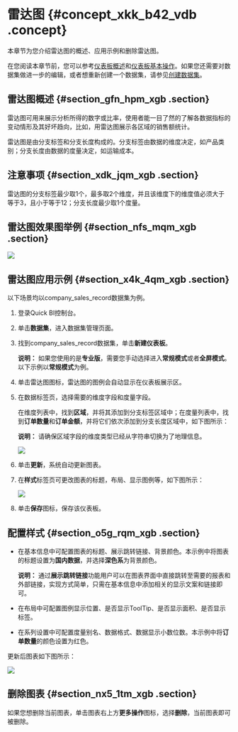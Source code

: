 # 雷达图 {#concept_xkk_b42_vdb .concept}

本章节为您介绍雷达图的概述、应用示例和删除雷达图。

在您阅读本章节前，您可以参考[仪表板概述](intl.zh-CN/用户指南/仪表板制作/仪表板概述.md#)和[仪表板基本操作](intl.zh-CN/用户指南/仪表板制作/仪表板基本操作/仪表板基本操作概述.md#)。如果您还需要对数据集做进一步的编辑，或者想重新创建一个数据集，请参见[创建数据集](intl.zh-CN/用户指南/数据建模/管理数据集/创建数据集.md#)。

## 雷达图概述 {#section_gfn_hpm_xgb .section}

雷达图可用来展示分析所得的数字或比率，使用者能一目了然的了解各数据指标的变动情形及其好坏趋向，比如，用雷达图展示各区域的销售额统计。

雷达图是由分支标签和分支长度构成的。分支标签由数据的维度决定，如产品类别；分支长度由数据的度量决定，如运输成本。

## 注意事项 {#section_xdk_jqm_xgb .section}

雷达图的分支标签最少取1个，最多取2个维度，并且该维度下的维度值必须大于等于3，且小于等于12；分支长度最少取1个度量。

## 雷达图效果图举例 {#section_nfs_mqm_xgb .section}

![](http://static-aliyun-doc.oss-cn-hangzhou.aliyuncs.com/assets/img/9133/156404641939630_zh-CN.png)

## 雷达图应用示例 {#section_x4k_4qm_xgb .section}

以下场景均以company\_sales\_record数据集为例。

1.  登录Quick BI控制台。
2.  单击**数据集**，进入数据集管理页面。
3.  找到company\_sales\_record数据集，单击**新建仪表板**。

    **说明：** 如果您使用的是**专业版**，需要您手动选择进入**常规模式**或者**全屏模式**。以下示例以**常规模式**为例。

4.  单击雷达图图标，雷达图的图例会自动显示在仪表板展示区。
5.  在数据标签页，选择需要的维度字段和度量字段。

    在维度列表中，找到**区域**，并将其添加到分支标签区域中；在度量列表中，找到**订单数量**和**订单金额**，并将它们依次添加到分支长度区域中，如下图所示：

    **说明：** 请确保区域字段的维度类型已经从字符串切换为了地理信息。

    ![](http://static-aliyun-doc.oss-cn-hangzhou.aliyuncs.com/assets/img/9133/15640464191744_zh-CN.png)

6.  单击**更新**，系统自动更新图表。
7.  在**样式**标签页可更改图表的标题，布局、显示图例等，如下图所示：

    ![](http://static-aliyun-doc.oss-cn-hangzhou.aliyuncs.com/assets/img/9133/156404641944656_zh-CN.png)

8.  单击**保存**图标，保存该仪表板。

## 配置样式 {#section_o5g_rqm_xgb .section}

-   在基本信息中可配置图表的标题、展示跳转链接、背景颜色。本示例中将图表的标题设置为**国内数据**，并选择**深色系**为背景颜色。

    **说明：** 通过**展示跳转链接**功能用户可以在图表界面中直接跳转至需要的报表和外部链接，实现方式简单，只需在基本信息中添加相关的显示文案和链接即可。

-   在布局中可配置图例显示位置、是否显示ToolTip、是否显示面积、是否显示标签。
-   在系列设置中可配置度量别名、数据格式、数据显示小数位数。本示例中将**订单数量**的颜色设置为红色。

更新后图表如下图所示：

![](http://static-aliyun-doc.oss-cn-hangzhou.aliyuncs.com/assets/img/9133/15640464191747_zh-CN.png)

## 删除图表 {#section_nx5_1tm_xgb .section}

如果您想删除当前图表，单击图表右上方**更多操作**图标，选择**删除**，当前图表即可被删除。

